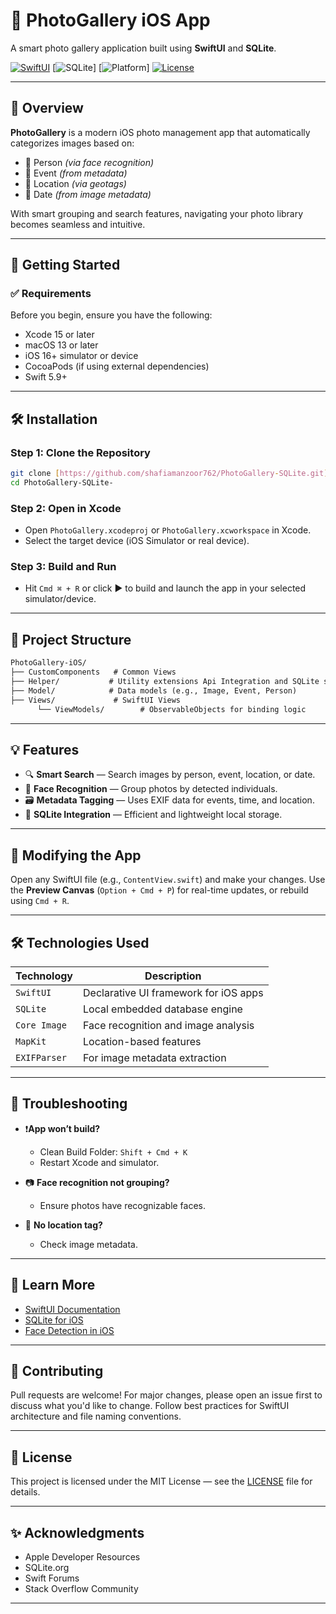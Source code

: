 

# 📸 PhotoGallery iOS App

A smart photo gallery application built using **SwiftUI** and **SQLite**.

[![SwiftUI](https://img.shields.io/badge/SwiftUI-iOS-blue?logo=swift)](https://developer.apple.com/xcode/swiftui/)
\[![SQLite](https://img.shields.io/badge/SQLite-Integrated-lightgrey?logo=sqlite)]
\[![Platform](https://img.shields.io/badge/Platform-iOS-lightblue?logo=apple)]
[![License](https://img.shields.io/badge/License-MIT-green.svg)](LICENSE)

---

## 🧠 Overview

**PhotoGallery** is a modern iOS photo management app that automatically categorizes images based on:

* 🧍 Person *(via face recognition)*
* 🎉 Event *(from metadata)*
* 📍 Location *(via geotags)*
* 📅 Date *(from image metadata)*

With smart grouping and search features, navigating your photo library becomes seamless and intuitive.

---

## 🚀 Getting Started

### ✅ Requirements

Before you begin, ensure you have the following:

* Xcode 15 or later
* macOS 13 or later
* iOS 16+ simulator or device
* CocoaPods (if using external dependencies)
* Swift 5.9+

---

## 🛠 Installation

### Step 1: Clone the Repository

```bash
git clone [https://github.com/shafiamanzoor762/PhotoGallery-SQLite.git](https://github.com/shafiamanzoor762/PhotoGallery-SQLite-.git)
cd PhotoGallery-SQLite-
```

### Step 2: Open in Xcode

* Open `PhotoGallery.xcodeproj` or `PhotoGallery.xcworkspace` in Xcode.
* Select the target device (iOS Simulator or real device).

### Step 3: Build and Run

* Hit `Cmd ⌘ + R` or click ▶️ to build and launch the app in your selected simulator/device.

---

## 📂 Project Structure

```markdown
PhotoGallery-iOS/
├── CustomComponents   # Common Views
├── Helper/           # Utility extensions Api Integration and SQLite service
├── Model/            # Data models (e.g., Image, Event, Person)
├── Views/             # SwiftUI Views
      └── ViewModels/        # ObservableObjects for binding logic
```

---

## 💡 Features

* 🔍 **Smart Search** — Search images by person, event, location, or date.
* 🧠 **Face Recognition** — Group photos by detected individuals.
* 🗃 **Metadata Tagging** — Uses EXIF data for events, time, and location.
* 🧭 **SQLite Integration** — Efficient and lightweight local storage.

---

## 🧪 Modifying the App

Open any SwiftUI file (e.g., `ContentView.swift`) and make your changes.
Use the **Preview Canvas** (`Option + Cmd + P`) for real-time updates, or rebuild using `Cmd + R`.

---

## 🛠 Technologies Used

| Technology   | Description                           |
| ------------ | ------------------------------------- |
| `SwiftUI`    | Declarative UI framework for iOS apps |
| `SQLite`     | Local embedded database engine        |
| `Core Image` | Face recognition and image analysis   |
| `MapKit`     | Location-based features               |
| `EXIFParser` | For image metadata extraction         |

---

## 🐛 Troubleshooting

* ❗**App won’t build?**

  * Clean Build Folder: `Shift + Cmd + K`
  * Restart Xcode and simulator.
* 📷 **Face recognition not grouping?**

  * Ensure photos have recognizable faces.
* 📍 **No location tag?**

  * Check image metadata.

---

## 📘 Learn More

* [SwiftUI Documentation](https://developer.apple.com/documentation/swiftui)
* [SQLite for iOS](https://www.sqlite.org/index.html)
* [Face Detection in iOS](https://developer.apple.com/documentation/vision/recognizing_faces_in_live_capture)

---

## 🤝 Contributing

Pull requests are welcome! For major changes, please open an issue first to discuss what you'd like to change.
Follow best practices for SwiftUI architecture and file naming conventions.

---

## 📄 License

This project is licensed under the MIT License — see the [LICENSE](LICENSE) file for details.

---

## ✨ Acknowledgments

* Apple Developer Resources
* SQLite.org
* Swift Forums
* Stack Overflow Community

---
